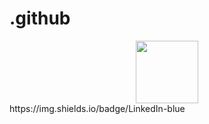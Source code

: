 # .github
<div id="header" align="center">
  <img src="https://media.giphy.com/media/ryRe2vuYIQ3RQ5eMtY/giphy.gif" width="100"/>
</div>
https://img.shields.io/badge/LinkedIn-blue
